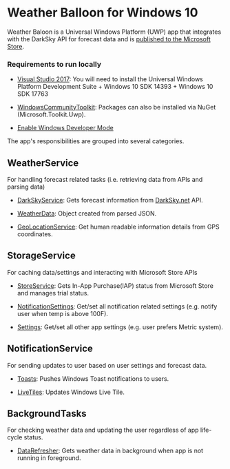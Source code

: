 # Weather Balloon for Windows 10

Weather Baloon is a Universal Windows Platform (UWP) app that integrates with the DarkSky API for forecast data and is [published to the Microsoft Store](https://www.microsoft.com/store/apps/9NZPK6B93791). 

### Requirements to run locally

* [Visual Studio 2017](https://visualstudio.microsoft.com/downloads/?utm_medium=microsoft&utm_source=docs.microsoft.com&utm_campaign=button+cta&utm_content=download+vs2017): You will need to install the Universal Windows Platform Development Suite + Windows 10 SDK 14393 + Windows 10 SDK 17763

* [WindowsCommunityToolkit](https://github.com/windows-toolkit/WindowsCommunityToolkit): Packages can also be installed via NuGet (Microsoft.Toolkit.Uwp).

* [Enable Windows Developer Mode](https://docs.microsoft.com/en-us/windows/uwp/get-started/enable-your-device-for-development)

The app's responsibilities are grouped into several categories.
<!--
## App architecture

* [WeatherService](#WeatherService)

* [StorageService](#storageservice)

* [NotificationService](#notificationservice)

* [BackgroundTasks](#backgroundtasks)
-->
## WeatherService

For handling forecast related tasks (i.e. retrieving data from APIs and parsing data)

* [DarkSkyService](/WeatherService/WeatherData.cs): Gets forecast information from [DarkSky.net](https://darksky.net) API.

* [WeatherData](/WeatherService/WeatherData.cs): Object created from parsed JSON.

* [GeoLocationService](/WeatherService/GeocodeLookup.cs): Get human readable information details from GPS coordinates.

## StorageService

For caching data/settings and interacting with Microsoft Store APIs

* [StoreService](/StorageService/Settings.cs): Gets In-App Purchase(IAP) status from Microsoft Store and manages trial status.

* [NotificationSettings](/StorageService/NotificationSettings.cs): Get/set all notification related settings (e.g. notify user when temp is above 100F).

* [Settings](/StorageService/Settings.cs): Get/set all other app settings (e.g. user prefers Metric system).

## NotificationService

For sending updates to user based on user settings and forecast data.

* [Toasts](/NotificationService/Toasts.cs): Pushes Windows Toast notifications to users.

* [LiveTiles](/NotificationService/LiveTiles.cs): Updates Windows Live Tile.

## BackgroundTasks

For checking weather data and updating the user regardless of app life-cycle status.

* [DataRefresher](/BackgroundTasks/DataRefresher.cs): Gets weather data in background when app is not running in foreground.
